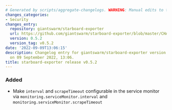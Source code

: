 ```yaml
---
# Generated by scripts/aggregate-changelogs. WARNING: Manual edits to this files will be overwritten.
changes_categories:
- Security
changes_entry:
  repository: giantswarm/starboard-exporter
  url: https://github.com/giantswarm/starboard-exporter/blob/master/CHANGELOG.md#052---2022-09-09
  version: 0.5.2
  version_tag: v0.5.2
date: '2022-09-09T13:06:15'
description: Changelog entry for giantswarm/starboard-exporter version 0.5.2, published
  on 09 September 2022, 13:06.
title: starboard-exporter release v0.5.2
---
```


### Added
- Make `interval` and `scrapeTimeout` configurable in the service monitor via `monitoring.serviceMonitor.interval` and `monitoring.serviceMonitor.scrapeTimeout`
